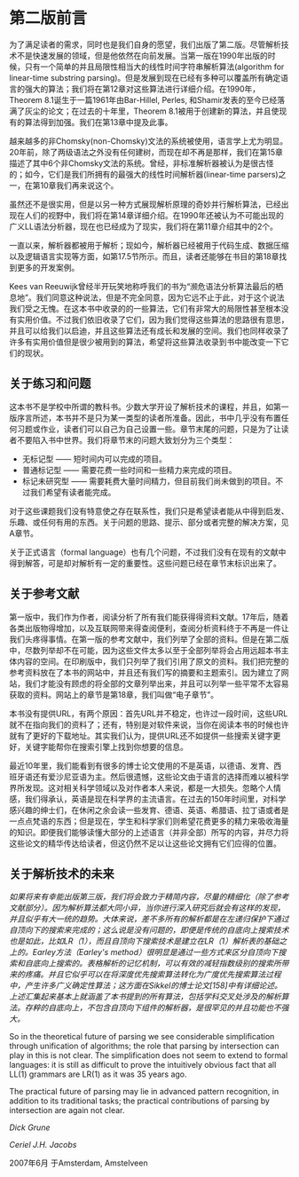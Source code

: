 # 第二版前言

为了满足读者的需求，同时也是我们自身的愿望，我们出版了第二版。尽管解析技术不是快速发展的领域，但是他依然在向前发展。当第一版在1990年出版的时候，只有一个简单的并且局限性相当大的线性时间字符串解析算法(algorithm for linear-time substring parsing)。但是发展到现在已经有多种可以覆盖所有确定语言的强大的算法；我们将在第12章对这些算法进行详细介绍。在1990年，Theorem 8.1诞生于一篇1961年由Bar-Hillel, Perles, 和Shamir发表的至今已经落满了灰尘的论文；在过去的十年里，Theorem 8.1被用于创建新的算法，并且使现有的算法得到加强。我们在第13章中提及此事。

越来越多的非Chomsky(non-Chomsky)文法的系统被使用，语言学上尤为明显。20年前，除了两级语法之外没有任何建树，而现在却不再是那样，我们在第15章描述了其中6个非Chomsky文法的系统。曾经，非标准解析器被认为是很古怪的；如今，它们是我们所拥有的最强大的线性时间解析器(linear-time parsers)之一，在第10章我们再来说这个。

虽然还不是很实用，但是以另一种方式展现解析原理的奇妙并行解析算法，已经出现在人们的视野中，我们将在第14章详细介绍。在1990年还被认为不可能出现的广义LL语法分析器，现在也已经成为了现实，我们将在第11章介绍其中的2个。

一直以来，解析器都被用于解析；现如今，解析器已经被用于代码生成、数据压缩以及逻辑语言实现等方面，如第17.5节所示。而且，读者还能够在书目的第18章找到更多的开发案例。

Kees van Reeuwijk曾经半开玩笑地称呼我们的书为“濒危语法分析算法最后的栖息地”。我们同意这种说法，但是不完全同意，因为它远不止于此，对于这个说法我们受之无愧。在这本书中收录的的一些算法，它们有非常大的局限性甚至根本没有实用价值。不过我们依旧收录了它们，因为我们觉得这些算法的思路很有意思，并且可以给我们以启迪，并且这些算法还有成长和发展的空间。我们也同样收录了许多有实用价值但是很少被用到的算法，希望将这些算法收录到书中能改变一下它们的现状。

## 关于练习和问题

这本书不是学校中所谓的教科书。少数大学开设了解析技术的课程，并且，如第一版序言所述，本书并不是只为某一类型的读者所准备。因此，书中几乎没有布置任何习题或作业，读者们可以自己为自己设置一些。章节末尾的问题，只是为了让读者不要陷入书中世界。我们将章节末的问题大致划分为三个类型：

- 无标记型 —— 短时间内可以完成的项目。
- 普通标记型 —— 需要花费一些时间和一些精力来完成的项目。
- 标记未研究型 —— 需要耗费大量时间精力，但目前我们尚未做到的项目。不过我们希望有读者能完成。

对于这些课题我们没有特意使之存在联系性，我们只是希望读者能从中得到启发、乐趣、或任何有用的东西。关于问题的思路、提示、部分或者完整的解决方案，见A章节。

关于正式语言（formal language）也有几个问题，不过我们没有在现有的文献中得到解答，可是却对解析有一定的重要性。这些问题已经在章节末标识出来了。

## 关于参考文献

第一版中，我们作为作者，阅读分析了所有我们能获得得资料文献。17年后，随着各类出版物得增加，以及互联网带来得查阅便利，查阅分析资料终于不再是一件让我们头疼得事情。在第一版的参考文献中，我们列举了全部的资料。但是在第二版中，尽数列举却不在可能，因为这些文件太多以至于全部列举将会占用远超本书主体内容的空间。在印刷版中，我们只列举了我们引用了原文的资料。我们把完整的参考资料放在了本书的网站中，并且还有我们写的摘要和主题索引。因为建立了网站，我们才能没有顾虑的将全部的文章列举出来，并且可以列举一些平常不太容易获取的资料。网站上的章节是第18章，我们叫做“电子章节”。

本书没有提供URL，有两个原因：首先URL并不稳定，也许过一段时间，这些URL就不在指向我们的资料了；还有，特别是对软件来说，当你在阅读本书的时候也许就有了更好的下载地址。其实我们认为，提供URL还不如提供一些搜索关键字更好，关键字能帮你在搜索引擎上找到你想要的信息。

最近10年里，我们能看到有很多的博士论文使用的不是英语，以德语、发育、西班牙语还有爱沙尼亚语为主。然后很遗憾，这些论文由于语言的选择而难以被科学界所发现。这对相关科学领域以及对作者本人来说，都是一大损失。忽略个人情感，我们得承认，英语是现在科学界的主流语言。在过去的150年时间里，对科学感兴趣的绅士们，在休闲之余会读一些发育、德语、英语、希腊语、拉丁语或者是一点点梵语的东西；但是现在，学生和科学家们则希望花费更多的精力来吸收海量的知识。即便我们能够读懂大部分的上述语言（并非全部）所写的内容，并尽力将这些论文的精华传达给读者，但这仍然不足以让这些论文拥有它们应得的位置。

## 关于解析技术的未来

*如果将来有幸能出版第三版，我们将会致力于精简内容，尽量的精细化（除了参考文献部分）。因为解析算法都大同小异，当你进行深入研究后就会有这样的发现，并且似乎有大一统的趋势。大体来说，差不多所有的解析都是在左递归保护下通过自顶向下的搜索来完成的；这么说是没有问题的，即便是传统的自底向上搜索技术也是如此，比如LR（1），而且自顶向下搜索技术是建立在LR（1）解析表的基础之上的。Earley方法（Earley's method）很明显是通过一些方式来区分自顶向下搜索和自底向上搜索的。表格解析的记忆机制，可以有效的减轻指数级别的搜索所带来的疼痛。并且它似乎可以在将深度优先搜索算法转化为广度优先搜索算法过程中，产生许多广义确定性算法；这方面在Sikkel的博士论文[158]中有详细论述。上述汇集起来基本上就涵盖了本书提到的所有算法，包括学科交叉处涉及的解析算法。存粹的自底向上，不包含自顶向下组件的解析器，是很罕见的并且功能也不强大。*

So in the theoretical future of parsing we see considerable simplification through unification of algorithms; the role that parsing by intersection can play in this is not clear. The simplification does not seem to extend to formal languages: it is still as difficult to prove the intuitively obvious fact that all LL(1) grammars are LR(1) as it was 35 years ago.

The practical future of parsing may lie in advanced pattern recognition, in addition to its traditional tasks; the practical contributions of parsing by intersection are again not clear.

*Dick Grune*

*Ceriel J.H. Jacobs*

2007年6月 于Amsterdam, Amstelveen